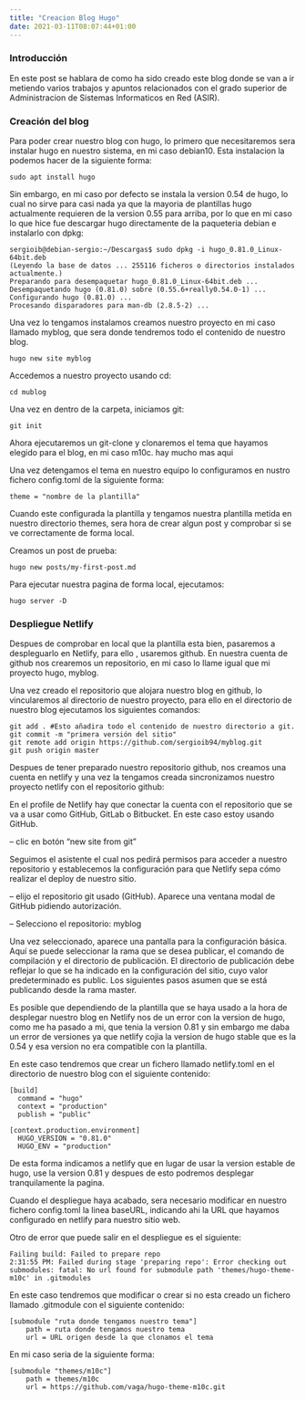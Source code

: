```yaml
---
title: "Creacion Blog Hugo"
date: 2021-03-11T08:07:44+01:00
---
```


### **Introducción** ##
En este post se hablara de como ha sido creado este blog donde se van a ir metiendo varios trabajos y apuntos relacionados con el grado superior de Administracion de Sistemas Informaticos en Red (ASIR).

### **Creación del blog** ###
Para poder crear nuestro blog con hugo, lo primero que necesitaremos sera instalar hugo en nuestro sistema, en mi caso debian10. Esta instalacion la podemos hacer de la siguiente forma:

~~~
sudo apt install hugo
~~~

Sin embargo, en mi caso por defecto se instala la version 0.54 de hugo, lo cual no sirve para casi nada ya que la mayoria de plantillas hugo actualmente requieren de la version 0.55 para arriba, por lo que en mi caso lo que hice fue descargar hugo directamente de la paqueteria debian e instalarlo con dpkg:

~~~
sergioib@debian-sergio:~/Descargas$ sudo dpkg -i hugo_0.81.0_Linux-64bit.deb
(Leyendo la base de datos ... 255116 ficheros o directorios instalados actualmente.)
Preparando para desempaquetar hugo_0.81.0_Linux-64bit.deb ...
Desempaquetando hugo (0.81.0) sobre (0.55.6+really0.54.0-1) ...
Configurando hugo (0.81.0) ...
Procesando disparadores para man-db (2.8.5-2) ...
~~~

Una vez lo tengamos instalamos creamos nuestro proyecto en mi caso llamado myblog, que sera donde tendremos todo el contenido de nuestro blog.

~~~
hugo new site myblog
~~~

Accedemos a nuestro proyecto usando cd:

~~~
cd mublog
~~~

Una vez en dentro de la carpeta, iniciamos git:

~~~
git init
~~~

Ahora ejecutaremos un git-clone y clonaremos el tema que hayamos elegido para el blog, en mi caso m10c. hay mucho mas aqui

Una vez detengamos el tema en nuestro equipo lo configuramos en nustro fichero config.toml de la siguiente forma:

~~~
theme = "nombre de la plantilla"
~~~

Cuando este configurada la plantilla y tengamos nuestra plantilla metida en nuestro directorio themes, sera hora de crear algun post y comprobar si se ve correctamente de forma local.

Creamos un post de prueba:

~~~
hugo new posts/my-first-post.md
~~~

Para ejecutar nuestra pagina de forma local, ejecutamos:

~~~
hugo server -D
~~~

### **Despliegue Netlify** ###

Despues de comprobar en local que la plantilla esta bien, pasaremos a despleguarlo en Netlify, para ello , usaremos github. En nuestra cuenta de github nos crearemos un repositorio, en mi caso lo llame igual que mi proyecto hugo, myblog.

Una vez creado el repositorio que alojara nuestro blog en github, lo vincularemos al directorio de nuestro proyecto, para ello en el directorio de nuestro blog ejecutamos los siguientes comandos:

~~~
git add . #Esto añadira todo el contenido de nuestro directorio a git.
git commit -m "primera versión del sitio"
git remote add origin https://github.com/sergioib94/myblog.git
git push origin master
~~~

Despues de tener preparado nuestro repositorio github, nos creamos una cuenta en netlify y una vez la tengamos creada sincronizamos nuestro proyecto netlify con el repositorio github:

En el profile de Netlify hay que conectar la cuenta con el repositorio que se va a usar como GitHub, GitLab o Bitbucket. En este caso estoy usando GitHub.

– clic en botón “new site from git”

Seguimos el asistente el cual nos pedirá permisos para acceder a nuestro repositorio y establecemos la configuración para que Netlify sepa cómo realizar el deploy de nuestro sitio.

– elijo el repositorio git usado (GitHub). Aparece una ventana modal de GitHub pidiendo autorización.

– Selecciono el repositorio: myblog

Una vez seleccionado, aparece una pantalla para la configuración básica. Aquí se puede seleccionar la rama que se desea publicar, el comando de compilación y el directorio de publicación. El directorio de publicación debe reflejar lo que se ha indicado en la configuración del sitio, cuyo valor predeterminado es public. Los siguientes pasos asumen que se está publicando desde la rama master.

Es posible que dependiendo de la plantilla que se haya usado a la hora de desplegar nuestro blog en Netlify nos de un error con la version de hugo, como me ha pasado a mi, que tenia la version 0.81 y sin embargo me daba un error de versiones ya que netlify cojia la version de hugo stable que es la 0.54 y esa version no era compatible con la plantilla.

En este caso tendremos que crear un fichero llamado netlify.toml en el directorio de nuestro blog con el siguiente contenido:

~~~
[build]
  command = "hugo"
  context = "production"
  publish = "public"

[context.production.environment]
  HUGO_VERSION = "0.81.0"
  HUGO_ENV = "production"
~~~

De esta forma indicamos a netlify que en lugar de usar la version estable de hugo, use la version 0.81 y despues de esto podremos desplegar tranquilamente la pagina.

Cuando el despliegue haya acabado, sera necesario modificar en nuestro fichero config.toml la linea baseURL, indicando ahi la URL que hayamos configurado en netlify para nuestro sitio web.

Otro de error que puede salir en el despliegue es el siguiente:

~~~
Failing build: Failed to prepare repo
2:31:55 PM: Failed during stage 'preparing repo': Error checking out submodules: fatal: No url found for submodule path 'themes/hugo-theme-m10c' in .gitmodules
~~~

En este caso tendremos que modificar o crear si no esta creado un fichero llamado .gitmodule con el siguiente contenido:

~~~
[submodule "ruta donde tengamos nuestro tema"]
	path = ruta donde tengamos nuestro tema
	url = URL origen desde la que clonamos el tema
~~~

En mi caso seria de la siguiente forma:

~~~
[submodule "themes/m10c"]
	path = themes/m10c
	url = https://github.com/vaga/hugo-theme-m10c.git
~~~